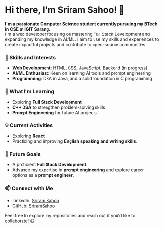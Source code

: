 # Hi there, I'm Sriram Sahoo! 👋

**I'm a passionate Computer Science student currently pursuing my BTech in CSE at IGIT Sarang.**  
I'm a web developer focusing on mastering Full Stack Development and expanding my knowledge in AI/ML. I aim to use my skills and experiences to create impactful projects and contribute to open-source communities.

### 🚀 Skills and Interests
- **Web Development**: HTML, CSS, JavaScript, Backend (in progress)
- **AI/ML Enthusiast**: Keen on learning AI tools and prompt engineering
- **Programming**: DSA in Java, and a solid foundation in C programming

### 🌱 What I'm Learning
- Exploring **Full Stack Development**
- **C++ DSA** to strengthen problem-solving skills
- **Prompt Engineering** for future AI projects

### 💡 Current Activities
- Exploring **React**
- Practicing and improving **English speaking and writing skills**.

### 🎯 Future Goals
- A proficient **Full Stack Development**.
- Advance my expertise in **prompt engineering** and explore career options as a **prompt engineer**.

### 📫 Connect with Me
- LinkedIn: [Sriram Sahoo](https://www.linkedin.com/in/sriram-sahoo718718)
- GitHub: [SriramSahoo](https://github.com/Sriramsahoo2004)

Feel free to explore my repositories and reach out if you'd like to collaborate! 😃
